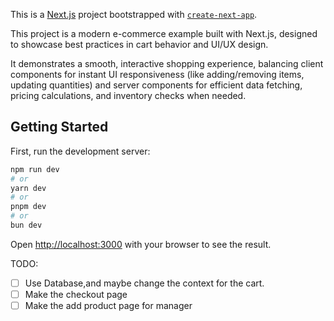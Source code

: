 This is a [Next.js](https://nextjs.org) project bootstrapped with [`create-next-app`](https://nextjs.org/docs/app/api-reference/cli/create-next-app).

This project is a modern e-commerce example built with Next.js,
designed to showcase best practices in cart behavior and UI/UX design.

It demonstrates a smooth, interactive shopping experience,
balancing client components for instant UI responsiveness (like adding/removing items,
updating quantities) and server components for efficient data fetching, pricing calculations,
and inventory checks when needed.

## Getting Started

First, run the development server:

```bash
npm run dev
# or
yarn dev
# or
pnpm dev
# or
bun dev
```

Open [http://localhost:3000](http://localhost:3000) with your browser to see the result.

TODO:

- [ ] Use Database,and maybe change the context for the cart.
- [ ] Make the checkout page
- [ ] Make the add product page for manager
